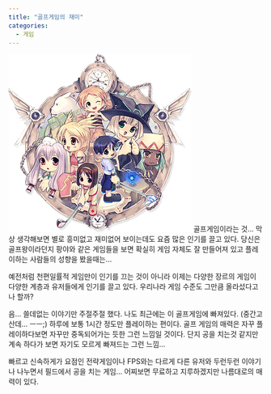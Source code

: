 ```yaml
---
title: "골프게임의 재미"
categories:
  - 게임
---
```


![](/assets/images/posts/2004/10/ek200000000053.gif)
골프게임이라는 것... 막상 생각해보면 별로 흥미없고 재미없어 보이는데도 요즘 많은 인기를 끌고 있다. 당신은 골프왕이라던지 팡야와 같은 게임들을 보면 확실히 게임 자체도 잘 만들어져 있고 플레이하는 사람들의 성향을 봤을때는...  
  
예전처럼 천편일률적 게임만이 인기를 끄는 것이 아니라 이제는 다양한 장르의 게임이 다양한 계층과 유저들에게 인기를 끌고 있다. 우리나라 게임 수준도 그만큼 올라섰다고나 할까?  
  
음... 쓸데없는 이야기만 주절주절 했다. 나도 최근에는 이 골프게임에 빠져있다. (중간고산데... ㅡㅡ;) 하루에 보통 1시간 정도만 플레이하는 편이다. 골프 게임의 매력은 자꾸 플레이하다보면 자꾸만 중독되어가는 듯한 그런 느낌일 것이다. 단지 공을 치는것 같지만 계속 하다가 보면 자기도 모르게 빠져드는 그런 느낌...  
  
빠르고 신속하게가 요점인 전략게임이나 FPS와는 다르게 다른 유저와 두런두런 이야기나 나누면서 필드에서 공을 치는 게임... 어찌보면 무료하고 지루하겠지만 나름대로의 매력이 있다.
